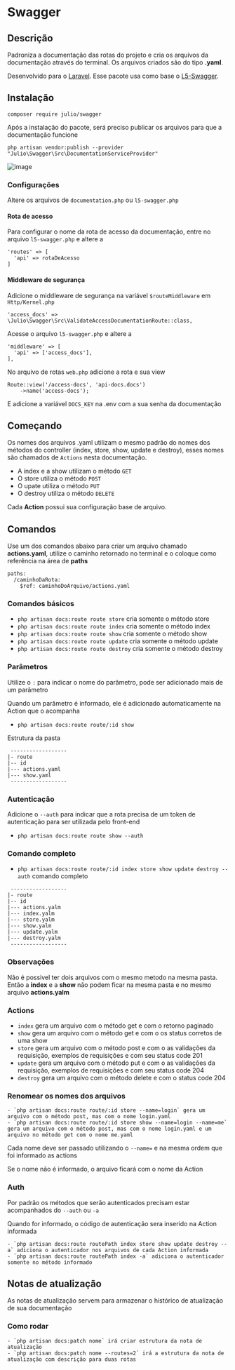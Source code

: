 # Swagger

## Descrição

Padroniza a documentação das rotas do projeto e cria os arquivos da documentação através do terminal. Os arquivos criados são do tipo **.yaml**.

Desenvolvido para o [Laravel](https://laravel.com/). Esse pacote usa como base o [L5-Swagger](https://github.com/DarkaOnLine/L5-Swagger).

## Instalação
```
composer require julio/swagger
```

Após a instalação do pacote, será preciso publicar os arquivos para que a documentação funcione

```
php artisan vendor:publish --provider "Julio\Swagger\Src\DocumentationServiceProvider"

```
![image](https://user-images.githubusercontent.com/87837834/212916954-6169d86f-abcf-487b-9939-8e8ece6fb91c.png)

### Configurações
Altere os arquivos de `documentation.php` ou `l5-swagger.php`
#### Rota de acesso
Para configurar o nome da rota de acesso da documentação, entre no arquivo `l5-swagger.php` e altere a
```
'routes' => [
  'api' => rotaDeAcesso
]
```
#### Middleware de segurança
Adicione o middleware de segurança na variável `$routeMiddleware` em `Http/Kernel.php`
```
'access_docs' => \Julio\Swagger\Src\ValidateAccessDocumentationRoute::class,
```
Acesse o arquivo `l5-swagger.php` e altere a
```
'middleware' => [
  'api' => ['access_docs'],
],
```
No arquivo de rotas `web.php` adicione a rota e sua view
```
Route::view('/access-docs', 'api-docs.docs')
    ->name('access-docs');
```
E adicione a variável `DOCS_KEY` na .env com a sua senha da documentação

## Começando
Os nomes dos arquivos .yaml utilizam o mesmo padrão do nomes dos métodos do controller (index, store, show, update e destroy), esses nomes são chamados de `Actions` nesta documentação.

- A index e a show utilizam o método `GET`
- O store utiliza o método `POST`
- O upate utiliza o método `PUT`
- O destroy utiliza o método `DELETE`

Cada **Action** possui sua configuração base de arquivo.

## Comandos
Use um dos comandos abaixo para criar um arquivo chamado **actions.yaml**, utilize o caminho retornado no terminal e o coloque como referência na área de **paths**
``` 
paths:
  /caminhoDaRota:
    $ref: caminhoDoArquivo/actions.yaml
```
### Comandos básicos
- `php artisan docs:route route store` cria somente o método store
- `php artisan docs:route route index` cria somente o método index
- `php artisan docs:route route show` cria somente o método show
- `php artisan docs:route route update` cria somente o método update
- `php artisan docs:route route destroy` cria somente o método destroy

### Parâmetros
Utilize o `:` para indicar o nome do parâmetro, pode ser adicionado mais de um parâmetro

Quando um parâmetro é informado, ele é adicionado automaticamente na Action que o acompanha

- `php artisan docs:route route/:id show`

Estrutura da pasta
```
 ------------------
|- route
|-- id
|--- actions.yaml
|--- show.yaml
 ------------------
```

### Autenticação
Adicione o `--auth` para indicar que a rota precisa de um token de autenticação para ser utilizada pelo front-end

- `php artisan docs:route route show --auth`

### Comando completo
- `php artisan docs:route route/:id index store show update destroy --auth` comando completo

```
 ------------------
|- route
|-- id
|--- actions.yalm
|--- index.yalm
|--- store.yalm
|--- show.yalm
|--- update.yalm
|--- destroy.yalm
 ------------------
```

### Observações
Não é possivel ter dois arquivos com o mesmo metodo na mesma pasta. Então a **index** e a **show** não podem ficar na mesma pasta e no mesmo arquivo **actions.yalm**

### Actions

- `index` gera um arquivo com o método get e com o retorno paginado
- `show` gera um arquivo com o método get e com o os status corretos de uma show
- `store` gera um arquivo com o método post e com o as validações da requisição, exemplos de requisições e com seu status code 201
- `update` gera um arquivo com o método put e com o as validações da requisição, exemplos de requisições e com seu status code 204
- `destroy` gera um arquivo com o método delete e com o status code 204

### Renomear os nomes dos arquivos
```
- `php artisan docs:route route/:id store --name=login` gera um arquivo com o método post, mas com o nome login.yaml
- `php artisan docs:route route/:id store show --name=login --name=me` gera um arquivo com o método post, mas com o nome login.yaml e um arquivo no método get com o nome me.yaml
```

Cada nome deve ser passado utilizando o `--name=` e na mesma ordem que foi informado as actions

Se o nome não é informado, o arquivo ficará com o nome da Action

### Auth
Por padrão os métodos que serão autenticados precisam estar acompanhados do `--auth` ou `-a`

Quando for informado, o código de autenticação sera inserido na Action informada

```
- `php artisan docs:route routePath index store show update destroy --a` adiciona o autenticador nos arquivos de cada Action informada
- `php artisan docs:route routePath index -a` adiciona o autenticador somente no método informado
```

## Notas de atualização
As notas de atualização servem para armazenar o histórico de atualização de sua documentação

### Como rodar
```
- `php artisan docs:patch nome` irá criar estrutura da nota de atualização
- `php artisan docs:patch nome --routes=2` irá a estrutura da nota de atualização com descrição para duas rotas
```